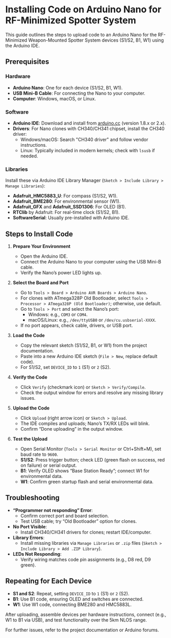 # Installing Code on Arduino Nano for RF-Minimized Spotter System

This guide outlines the steps to upload code to an Arduino Nano for the RF-Minimized Weapon-Mounted Spotter System devices (S1/S2, B1, W1) using the Arduino IDE.

## Prerequisites

### Hardware
- **Arduino Nano**: One for each device (S1/S2, B1, W1).
- **USB Mini-B Cable**: For connecting the Nano to your computer.
- **Computer**: Windows, macOS, or Linux.

### Software
- **Arduino IDE**: Download and install from [arduino.cc](https://www.arduino.cc/en/software) (version 1.8.x or 2.x).
- **Drivers**: For Nano clones with CH340/CH341 chipset, install the CH340 driver:
  - Windows/macOS: Search "CH340 driver" and follow vendor instructions.
  - Linux: Typically included in modern kernels; check with `lsusb` if needed.

### Libraries
Install these via Arduino IDE Library Manager (`Sketch > Include Library > Manage Libraries`):
- **Adafruit_HMC5883_U**: For compass (S1/S2, W1).
- **Adafruit_BME280**: For environmental sensor (W1).
- **Adafruit_GFX** and **Adafruit_SSD1306**: For OLED (B1).
- **RTClib** by Adafruit: For real-time clock (S1/S2, B1).
- **SoftwareSerial**: Usually pre-installed with Arduino IDE.

## Steps to Install Code

1. **Prepare Your Environment**
   - Open the Arduino IDE.
   - Connect the Arduino Nano to your computer using the USB Mini-B cable.
   - Verify the Nano’s power LED lights up.

2. **Select the Board and Port**
   - Go to `Tools > Board > Arduino AVR Boards > Arduino Nano`.
   - For clones with ATmega328P Old Bootloader, select `Tools > Processor > ATmega328P (Old Bootloader)`; otherwise, use default.
   - Go to `Tools > Port` and select the Nano’s port:
     - Windows: e.g., `COM3` or `COM4`.
     - macOS/Linux: e.g., `/dev/ttyUSB0` or `/dev/cu.usbserial-XXXX`.
   - If no port appears, check cable, drivers, or USB port.

3. **Load the Code**
   - Copy the relevant sketch (S1/S2, B1, or W1) from the project documentation.
   - Paste into a new Arduino IDE sketch (`File > New`, replace default code).
   - For S1/S2, set `DEVICE_ID` to `1` (S1) or `2` (S2).

4. **Verify the Code**
   - Click `Verify` (checkmark icon) or `Sketch > Verify/Compile`.
   - Check the output window for errors and resolve any missing library issues.

5. **Upload the Code**
   - Click `Upload` (right arrow icon) or `Sketch > Upload`.
   - The IDE compiles and uploads; Nano’s TX/RX LEDs will blink.
   - Confirm “Done uploading” in the output window.

6. **Test the Upload**
   - Open Serial Monitor (`Tools > Serial Monitor` or Ctrl+Shift+M), set baud rate to `9600`.
   - **S1/S2**: Press trigger button; check LED (green flash on success, red on failure) or serial output.
   - **B1**: Verify OLED shows “Base Station Ready”; connect W1 for environmental data.
   - **W1**: Confirm green startup flash and serial environmental data.

## Troubleshooting

- **“Programmer not responding” Error**:
  - Confirm correct port and board selection.
  - Test USB cable; try “Old Bootloader” option for clones.
- **No Port Visible**:
  - Install CH340/CH341 drivers for clones; restart IDE/computer.
- **Library Errors**:
  - Install missing libraries via `Manage Libraries` or `.zip` files (`Sketch > Include Library > Add .ZIP Library`).
- **LEDs Not Responding**:
  - Verify wiring matches code pin assignments (e.g., D8 red, D9 green).

## Repeating for Each Device

- **S1 and S2**: Repeat, setting `DEVICE_ID` to `1` (S1) or `2` (S2).
- **B1**: Use B1 code, ensuring OLED and switches are connected.
- **W1**: Use W1 code, connecting BME280 and HMC5883L.

After uploading, assemble devices per hardware instructions, connect (e.g., W1 to B1 via USB), and test functionality over the 5km NLOS range.

For further issues, refer to the project documentation or Arduino forums.